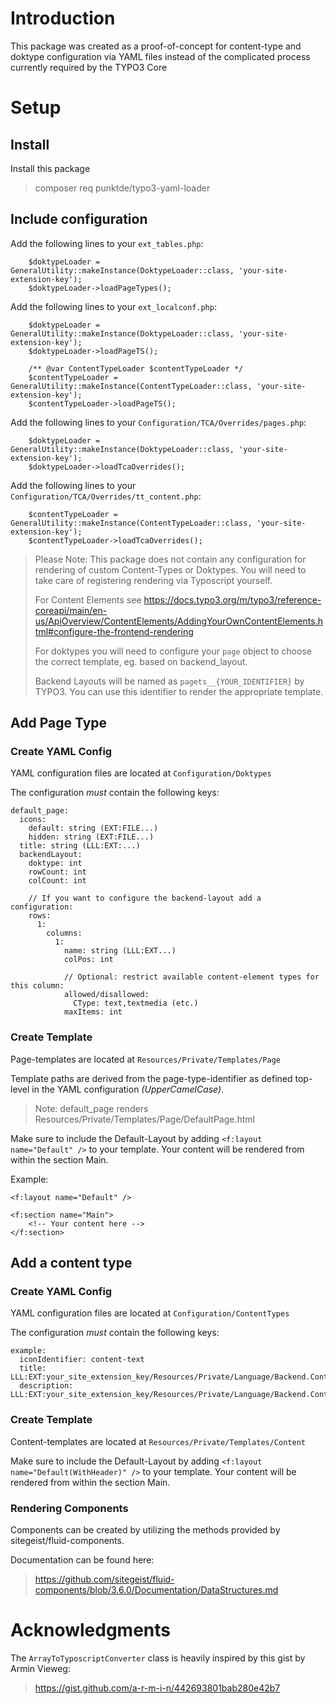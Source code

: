 # Introduction
This package was created as a proof-of-concept for content-type and doktype configuration via YAML files instead of the complicated process currently required by the TYPO3 Core
# Setup
## Install
Install this package
> composer req punktde/typo3-yaml-loader
> 
 
## Include configuration
Add the following lines to your `ext_tables.php`:
```
    $doktypeLoader = GeneralUtility::makeInstance(DoktypeLoader::class, 'your-site-extension-key');
    $doktypeLoader->loadPageTypes();
```

Add the following lines to your `ext_localconf.php`:
```
    $doktypeLoader = GeneralUtility::makeInstance(DoktypeLoader::class, 'your-site-extension-key');
    $doktypeLoader->loadPageTS();

    /** @var ContentTypeLoader $contentTypeLoader */
    $contentTypeLoader = GeneralUtility::makeInstance(ContentTypeLoader::class, 'your-site-extension-key');
    $contentTypeLoader->loadPageTS();
```

Add the following lines to your `Configuration/TCA/Overrides/pages.php`:
```
    $doktypeLoader = GeneralUtility::makeInstance(DoktypeLoader::class, 'your-site-extension-key');
    $doktypeLoader->loadTcaOverrides();
```
Add the following lines to your `Configuration/TCA/Overrides/tt_content.php`:
```
    $contentTypeLoader = GeneralUtility::makeInstance(ContentTypeLoader::class, 'your-site-extension-key');
    $contentTypeLoader->loadTcaOverrides();
```

> Please Note: This package does not contain any configuration for rendering of custom Content-Types or Doktypes. You will need to take care of registering rendering via Typoscript yourself.
> 
> For Content Elements see https://docs.typo3.org/m/typo3/reference-coreapi/main/en-us/ApiOverview/ContentElements/AddingYourOwnContentElements.html#configure-the-frontend-rendering
>
> For doktypes you will need to configure your `page` object to choose the correct template, eg. based on backend_layout.
>
> Backend Layouts will be named as `pagets__{YOUR_IDENTIFIER}` by TYPO3. You can use this identifier to render the appropriate template. 
 

## Add Page Type

### Create YAML Config

YAML configuration files are located at `Configuration/Doktypes`

The configuration _must_ contain the following keys:
```
default_page:
  icons: 
    default: string (EXT:FILE...) 
    hidden: string (EXT:FILE...)
  title: string (LLL:EXT:...)
  backendLayout:
    doktype: int
    rowCount: int
    colCount: int
    
    // If you want to configure the backend-layout add a configuration:
    rows:
      1:
        columns:
          1:
            name: string (LLL:EXT...)
            colPos: int
            
            // Optional: restrict available content-element types for this column:
            allowed/disallowed:
              CType: text,textmedia (etc.)
            maxItems: int
```

### Create Template

Page-templates are located at `Resources/Private/Templates/Page`

Template paths are derived from the page-type-identifier as defined top-level in the YAML configuration *(UpperCamelCase)*.
> Note: default_page renders Resources/Private/Templates/Page/DefaultPage.html

Make sure to include the Default-Layout by adding `<f:layout name="Default" />` to your template. Your content will be rendered from within the section Main.

Example:
```
<f:layout name="Default" />

<f:section name="Main">
    <!-- Your content here -->
</f:section>
```

## Add a content type

### Create YAML Config
YAML configuration files are located at `Configuration/ContentTypes`

The configuration _must_ contain the following keys:

```
example:
  iconIdentifier: content-text
  title: LLL:EXT:your_site_extension_key/Resources/Private/Language/Backend.Content.xlf:tt_content.example.title
  description: LLL:EXT:your_site_extension_key/Resources/Private/Language/Backend.Content.xlf:tt_content.example.description
```
### Create Template
Content-templates are located at `Resources/Private/Templates/Content`

Make sure to include the Default-Layout by adding `<f:layout name="Default(WithHeader)" />` to your template. Your content will be rendered from within the section Main.

### Rendering Components
Components can be created by utilizing the methods provided by sitegeist/fluid-components.

Documentation can be found here:

> https://github.com/sitegeist/fluid-components/blob/3.6.0/Documentation/DataStructures.md

# Acknowledgments

The `ArrayToTyposcriptConverter` class is heavily inspired by this gist by Armin Vieweg:
>https://gist.github.com/a-r-m-i-n/442693801bab280e42b7
